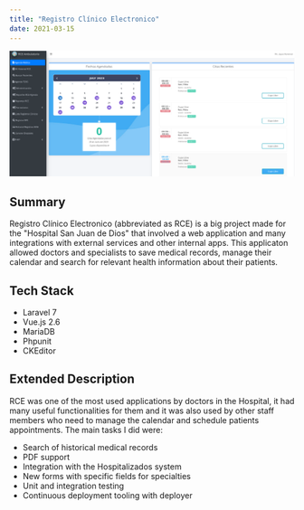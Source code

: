 ```yaml
---
title: "Registro Clínico Electronico"
date: 2021-03-15
---
```


![Agenda RCE](/images/rce/agenda_rce.png)


## Summary

Registro Clínico Electronico (abbreviated as RCE) is a big project made for the "Hospital San Juan de Dios" that involved a web application and many integrations with external services and other internal apps. This applicaton allowed doctors and specialists to save medical records, manage their calendar and search for relevant health information about their patients. 

## Tech Stack

- Laravel 7
- Vue.js 2.6
- MariaDB
- Phpunit
- CKEditor

## Extended Description

RCE was one of the most used applications by doctors in the Hospital, it had many useful functionalities for them and it was also used by other staff members who need to manage the calendar and schedule patients appointments. The main tasks I did were:

- Search of historical medical records
- PDF support
- Integration with the Hospitalizados system
- New forms with specific fields for specialties
- Unit and integration testing
- Continuous deployment tooling with deployer
